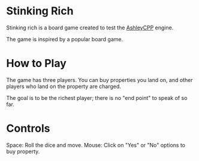 Stinking Rich
=============

Stinking rich is a board game created to test the [AshleyCPP](https://github.com/SgtCoDFish/AshleyCPP) engine.

The game is inspired by a popular board game.

How to Play
===========

The game has three players. You can buy properties you land on, and other players who land on the property are charged.

The goal is to be the richest player; there is no "end point" to speak of so far.

Controls
========

Space: Roll the dice and move.
Mouse: Click on "Yes" or "No" options to buy property.